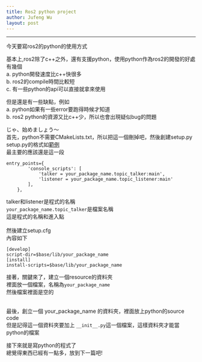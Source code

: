 ```yaml
---
title: Ros2 python project
author: Jufeng Wu
layout: post
---
```


----------------------
今天要寫ros2的python的使用方式<br/>

基本上,ros2除了c++之外，還有支援python，使用python作為ros2的開發的好處有幾個<br/>
a. python開發速度比c++快很多<br/>
b. ros2的compile時間比較短<br/>
c. 有一些python的api可以直接就拿來使用<br/>

但是還是有一些缺點，例如<br/>
a. python如果有一些error要跑得時候才知道<br/>
b. ros2 python的資源又比c++少，所以也會出現疑似bug的問題<br/>

じゃ、始めましょう〜<br/>
首先，python不需要CMakeLists.txt，所以把這一個刪掉吧，然後創建setup.py<br/>
setup.py的格式如[範例](https://github.com/JuFengWu/ros2_basic_test_and_example/blob/master/python_topic_test/setup.py)<br/>
最主要的應該還是這一段<br/>
```
entry_points={
        'console_scripts': [
            'talker = your_package_name.topic_talker:main',
            'listener = your_package_name.topic_listener:main'
        ],
    },
```
talker和listener是程式的名稱<br/>
``your_package_name.topic_talker``是檔案名稱<br/>
這是程式的名稱和進入點<br/><br/>
然後建立setup.cfg<br/>
內容如下<br/>
```
[develop]
script-dir=$base/lib/your_package_name
[install]
install-scripts=$base/lib/your_package_name
```
接著，關鍵來了，建立一個resource的資料夾<br/>
裡面放一個檔案，名稱為``your_package_name``<br/>
然後檔案裡面是空的<br/><br/>

最後，創立一個 your_package_name 的資料夾，裡面放上python的source code<br/>
但是記得這一個資料夾要加上 ``__init__.py``這一個檔案，這樣資料夾才能當python的檔案<br/>

接下來就是寫python的程式了<br/>
總覺得東西已經有一點多，放到下一篇吧!<br/>

